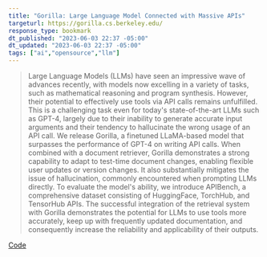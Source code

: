 ```yaml
---
title: "Gorilla: Large Language Model Connected with Massive APIs"
targeturl: https://gorilla.cs.berkeley.edu/ 
response_type: bookmark
dt_published: "2023-06-03 22:37 -05:00"
dt_updated: "2023-06-03 22:37 -05:00"
tags: ["ai","opensource","llm"]
---
```


> Large Language Models (LLMs) have seen an impressive wave of advances recently, with models now excelling in a variety of tasks, such as mathematical reasoning and program synthesis. However, their potential to effectively use tools via API calls remains unfulfilled. This is a challenging task even for today's state-of-the-art LLMs such as GPT-4, largely due to their inability to generate accurate input arguments and their tendency to hallucinate the wrong usage of an API call. We release Gorilla, a finetuned LLaMA-based model that surpasses the performance of GPT-4 on writing API calls. When combined with a document retriever, Gorilla demonstrates a strong capability to adapt to test-time document changes, enabling flexible user updates or version changes. It also substantially mitigates the issue of hallucination, commonly encountered when prompting LLMs directly. To evaluate the model's ability, we introduce APIBench, a comprehensive dataset consisting of HuggingFace, TorchHub, and TensorHub APIs. The successful integration of the retrieval system with Gorilla demonstrates the potential for LLMs to use tools more accurately, keep up with frequently updated documentation, and consequently increase the reliability and applicability of their outputs.

[Code](https://github.com/ShishirPatil/gorilla)
